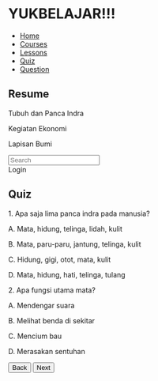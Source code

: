 <html lang="en">
<head>
    <meta charset="UTF-8">
    <meta name="viewport" content="width=device-width, initial-scale=1.0">
    <title>Quiz Page</title>
    <script src="https://cdn.tailwindcss.com"></script>
    <link rel="stylesheet" href="https://cdnjs.cloudflare.com/ajax/libs/font-awesome/5.15.3/css/all.min.css">
</head>
<body class="bg-gray-100">
    <div class="flex h-screen">
        <!-- Sidebar -->
        <div class="w-1/4 bg-white p-4">
            <h1 class="text-xl font-bold mb-4">YUKBELAJAR!!!</h1>
            <nav class="mb-8">
                <ul>
                    <li class="mb-2"><a href="#" class="text-black">Home</a></li>
                    <li class="mb-2"><a href="#" class="text-black">Courses</a></li>
                    <li class="mb-2"><a href="#" class="text-black">Lessons</a></li>
                    <li class="mb-2"><a href="#" class="text-blue-500 font-bold">Quiz</a></li>
                    <li class="mb-2"><a href="#" class="text-black">Question</a></li>
                </ul>
            </nav>
            <div>
                <h2 class="text-lg font-bold mb-2">Resume</h2>
                <div class="mb-4">
                    <p class="text-sm">Tubuh dan Panca Indra</p>
                    <div class="w-full bg-gray-200 h-2 rounded-full">
                        <div class="bg-black h-2 rounded-full" style="width: 20%;"></div>
                    </div>
                </div>
                <div class="mb-4">
                    <p class="text-sm">Kegiatan Ekonomi</p>
                    <div class="w-full bg-gray-200 h-2 rounded-full">
                        <div class="bg-black h-2 rounded-full" style="width: 10%;"></div>
                    </div>
                </div>
                <div class="mb-4">
                    <p class="text-sm">Lapisan Bumi</p>
                    <div class="w-full bg-gray-200 h-2 rounded-full">
                        <div class="bg-black h-2 rounded-full" style="width: 10%;"></div>
                    </div>
                </div>
            </div>
        </div>
        <!-- Main Content -->
        <div class="flex-1 p-6">
            <!-- Header -->
            <div class="flex justify-between items-center mb-6">
                <div class="relative w-1/2">
                    <input type="text" class="w-full p-2 pl-10 border border-gray-300 rounded-full" placeholder="Search">
                    <i class="fas fa-search absolute left-3 top-3 text-gray-400"></i>
                </div>
                <div class="flex items-center space-x-4">
                    <i class="fas fa-bell text-xl text-gray-600"></i>
                    <i class="fas fa-cog text-xl text-gray-600"></i>
                    <i class="fas fa-user-circle text-xl text-gray-600"></i>
                    <span class="text-gray-600">Login</span>
                </div>
            </div>
            <!-- Quiz Content -->
            <h2 class="text-2xl font-bold mb-4">Quiz</h2>
            <div class="bg-gradient-to-r from-teal-400 to-blue-500 p-6 rounded-lg shadow-lg">
                <div class="bg-white p-4 rounded-lg mb-4">
                    <p class="font-bold mb-2">1. Apa saja lima panca indra pada manusia?</p>
                    <p>A. Mata, hidung, telinga, lidah, kulit</p>
                    <p>B. Mata, paru-paru, jantung, telinga, kulit</p>
                    <p>C. Hidung, gigi, otot, mata, kulit</p>
                    <p>D. Mata, hidung, hati, telinga, tulang</p>
                </div>
                <div class="bg-white p-4 rounded-lg mb-4">
                    <p class="font-bold mb-2">2. Apa fungsi utama mata?</p>
                    <p>A. Mendengar suara</p>
                    <p>B. Melihat benda di sekitar</p>
                    <p>C. Mencium bau</p>
                    <p>D. Merasakan sentuhan</p>
                </div>
                <div class="flex justify-between">
                    <button class="bg-blue-600 text-white px-4 py-2 rounded-lg">Back</button>
                    <button class="bg-blue-600 text-white px-4 py-2 rounded-lg">Next</button>
                </div>
            </div>
        </div>
    </div>
</body>
</html>
